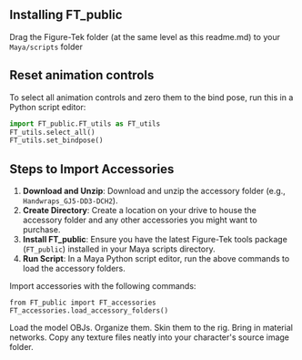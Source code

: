 
##  **Installing FT_public**
Drag the Figure-Tek folder (at the same level as this readme.md) to  your `Maya/scripts` folder

##  Reset animation controls
To select all animation controls and zero them to the bind pose, run this in a Python script editor:

```python
import FT_public.FT_utils as FT_utils
FT_utils.select_all()
FT_utils.set_bindpose()
```

## Steps to Import Accessories

1. **Download and Unzip**: Download and unzip the accessory folder (e.g., `Handwraps_GJ5-DD3-DCH2`).
2. **Create Directory**: Create a location on your drive to house the accessory folder and any other accessories you might want to purchase.
3. **Install FT_public**: Ensure you have the latest Figure-Tek tools package (`FT_public`) installed in your Maya scripts directory.
4. **Run Script**: In a Maya Python script editor, run the above commands to load the accessory folders.


Import accessories with the following commands:
```
from FT_public import FT_accessories
FT_accessories.load_accessory_folders()
```


Load the model OBJs.
Organize them.
Skin them to the rig.
Bring in material networks.
Copy any texture files neatly into your character's source image folder.
